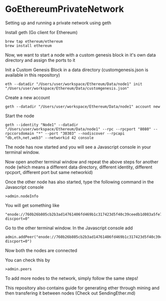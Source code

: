 # GoEthereumPrivateNetwork
Setting up and running a private network using geth

Install geth (Go client for Ethereum)
~~~
brew tap ethereum/ethereum
brew install ethereum
~~~

Now, we want to start a node with a custom genesis block in it's own data directory and assign the ports to it

Init a Custom Genesis Block in a data directory (customgenesis.json is available in this repository)
~~~
eth --datadir "/Users/user/workspace/Ethereum/Data/node1" init "/Users/user/workspace/Ethereum/Data/customgenesis.json"
~~~

Create a new account
~~~
geth --datadir "/Users/user/workspace/Ethereum/Data/node1" account new
~~~

Start the node
~~~
geth --identity "Node1" --datadir "/Users/user/workspace/Ethereum/Data/node1" --rpc --rpcport "8080" --rpccorsdomain "*" --port "30303" --nodiscover --rpcapi "db,eth,net,web3" --networkid 42 console
~~~

The node has now started and you will see a Javascript console in your terminal window.

Now open another terminal window and repeat the above steps for another node (which means a different data directory, different identity, different rpcport, different port but same networkid)

Once the other node has also started, type the following command in the Javascript console
~~~
>admin.nodeInfo
~~~

You will get something like
~~~
"enode://760b26b805cb2b3ad14761406fd469b1c317423d5f40c39ceedb1d083a5fe7b2022ab78ed73b34a41018e5fa99d53b5ad7ad0e3452a43f6846116b24a426dff5@[::]:30304?discport=0"
~~~

Go to the other terminal window. In the Javascript console add
~~~
admin.addPeer("enode://760b26b805cb2b3ad14761406fd469b1c317423d5f40c39ceedb1d083a5fe7b2022ab78ed73b34a41018e5fa99d53b5ad7ad0e3452a43f6846116b24a426dff5@[::]:30304?discport=0")
~~~

Now both the nodes are connected

You can check this by
~~~
>admin.peers
~~~

To add more nodes to the network, simply follow the same steps!

This repository also contains guide for generating ether through mining and then transfering it between nodes (Check out SendingEther.md)


